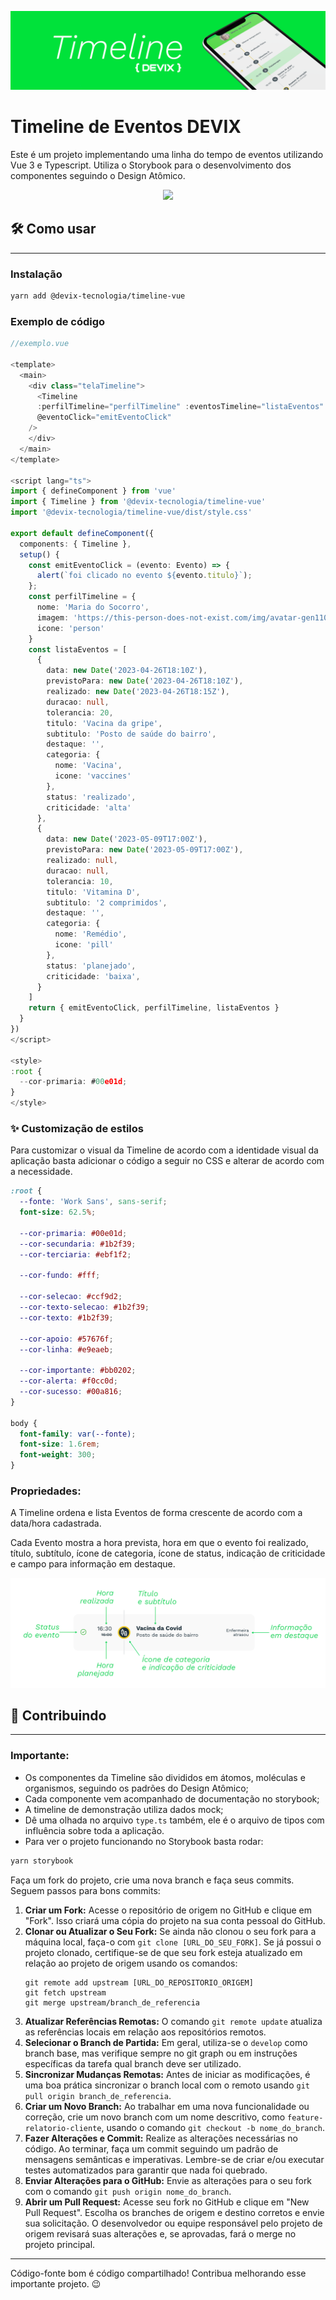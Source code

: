 ![TimelineDevix](https://github.com/devix-tecnologia/timeline-vue/blob/044648477f0b124c6968d4e84de6781d7633b984/docs/timeline_topo.png)



# Timeline de Eventos DEVIX

Este é um projeto implementando uma linha do tempo de eventos utilizando Vue 3 e Typescript. Utiliza o Storybook para o desenvolvimento dos componentes seguindo o Design Atômico. 

<div align="center">
<img src="https://github.com/devix-tecnologia/timeline-vue/blob/91c3b94c6167ca02364507d58dc59bb804b3b51f/docs/timeline01.gif" width="300px"/>
</div>


## 🛠 Como usar
---

### Instalação
  

```sh
yarn add @devix-tecnologia/timeline-vue
```

### Exemplo de código
  
```ts
//exemplo.vue

<template>
  <main>
    <div class="telaTimeline">
      <Timeline 
      :perfilTimeline="perfilTimeline" :eventosTimeline="listaEventos"
      @eventoClick="emitEventoClick"
    />
    </div>
  </main>
</template>

<script lang="ts">
import { defineComponent } from 'vue'
import { Timeline } from '@devix-tecnologia/timeline-vue'
import '@devix-tecnologia/timeline-vue/dist/style.css'

export default defineComponent({
  components: { Timeline },
  setup() {
    const emitEventoClick = (evento: Evento) => {
      alert(`foi clicado no evento ${evento.titulo}`);
    };
    const perfilTimeline = {
      nome: 'Maria do Socorro',
      imagem: 'https://this-person-does-not-exist.com/img/avatar-gen11071f8e0802a35d66684ee9376722b2.jpg',
      icone: 'person'
    }
    const listaEventos = [
      {
        data: new Date('2023-04-26T18:10Z'),
        previstoPara: new Date('2023-04-26T18:10Z'),
        realizado: new Date('2023-04-26T18:15Z'),
        duracao: null,
        tolerancia: 20,
        titulo: 'Vacina da gripe',
        subtitulo: 'Posto de saúde do bairro',
        destaque: '',
        categoria: {
          nome: 'Vacina',
          icone: 'vaccines'
        },
        status: 'realizado',
        criticidade: 'alta'
      },
      {
        data: new Date('2023-05-09T17:00Z'),
        previstoPara: new Date('2023-05-09T17:00Z'),
        realizado: null,
        duracao: null,
        tolerancia: 10,
        titulo: 'Vitamina D',
        subtitulo: '2 comprimidos',
        destaque: '',
        categoria: {
          nome: 'Remédio',
          icone: 'pill'
        },
        status: 'planejado',
        criticidade: 'baixa',
      }
    ]
    return { emitEventoClick, perfilTimeline, listaEventos }
  }
})
</script>

<style>
:root {
  --cor-primaria: #00e01d;
}
</style>
```


### ✨ Customização de estilos

Para customizar o visual da Timeline de acordo com a identidade visual da aplicação basta adicionar o código a seguir no CSS e alterar de acordo com a necessidade.

```css
:root {
  --fonte: 'Work Sans', sans-serif;
  font-size: 62.5%;

  --cor-primaria: #00e01d;
  --cor-secundaria: #1b2f39;
  --cor-terciaria: #ebf1f2;

  --cor-fundo: #fff;

  --cor-selecao: #ccf9d2;
  --cor-texto-selecao: #1b2f39;
  --cor-texto: #1b2f39;

  --cor-apoio: #57676f;
  --cor-linha: #e9eaeb;

  --cor-importante: #bb0202;
  --cor-alerta: #f0cc0d;
  --cor-sucesso: #00a816;
}

body {
  font-family: var(--fonte);
  font-size: 1.6rem;
  font-weight: 300;
}
```

### Propriedades:
  
A Timeline ordena e lista Eventos de forma crescente de acordo com a data/hora cadastrada.

Cada Evento mostra a hora prevista, hora em que o evento foi realizado, título, subtítulo, ícone de categoria, ícone de status, indicação de criticidade e campo para informação em destaque.


![TimelineDevixExemploEvento](https://github.com/devix-tecnologia/timeline-vue/blob/044648477f0b124c6968d4e84de6781d7633b984/docs/evento.png)


## 🚀  Contribuindo
---

### Importante:
- Os componentes da Timeline são divididos em átomos, moléculas e organismos, seguindo os padrões do Design Atômico;
- Cada componente vem acompanhado de documentação no storybook;
- A timeline de demonstração utiliza dados mock;
- Dê uma olhada no arquivo ``` type.ts ``` também, ele é o arquivo de tipos com influência sobre toda a aplicação.
- Para ver o projeto funcionando no Storybook basta rodar:

```sh 
yarn storybook 
```

Faça um fork do projeto, crie uma nova branch e faça seus commits. Seguem passos para bons commits:

1) **Criar um Fork:** Acesse o repositório de origem no GitHub e clique em "Fork". Isso criará uma cópia do projeto na sua conta pessoal do GitHub.
1) **Clonar ou Atualizar o Seu Fork:** Se ainda não clonou o seu fork para a máquina local, faça-o com `git clone [URL_DO_SEU_FORK]`. Se já possui o projeto clonado, certifique-se de que seu fork esteja atualizado em relação ao projeto de origem usando os comandos:
   ```
   git remote add upstream [URL_DO_REPOSITORIO_ORIGEM]
   git fetch upstream
   git merge upstream/branch_de_referencia
   ```
1) **Atualizar Referências Remotas:** O comando `git remote update` atualiza as referências locais em relação aos repositórios remotos.
1) **Selecionar o Branch de Partida:** Em geral, utiliza-se o `develop` como branch base, mas verifique sempre no git graph ou em instruções específicas da tarefa qual branch deve ser utilizado.
1) **Sincronizar Mudanças Remotas:** Antes de iniciar as modificações, é uma boa prática sincronizar o branch local com o remoto usando `git pull origin branch_de_referencia`.
1) **Criar um Novo Branch:** Ao trabalhar em uma nova funcionalidade ou correção, crie um novo branch com um nome descritivo, como `feature-relatorio-cliente`, usando o comando `git checkout -b nome_do_branch`.
1) **Fazer Alterações e Commit:** Realize as alterações necessárias no código. Ao terminar, faça um commit seguindo um padrão de mensagens semânticas e imperativas. Lembre-se de criar e/ou executar testes automatizados para garantir que nada foi quebrado.
1) **Enviar Alterações para o GitHub:** Envie as alterações para o seu fork com o comando `git push origin nome_do_branch`.
1) **Abrir um Pull Request:** Acesse seu fork no GitHub e clique em "New Pull Request". Escolha os branches de origem e destino corretos e envie sua solicitação. O desenvolvedor ou equipe responsável pelo projeto de origem revisará suas alterações e, se aprovadas, fará o merge no projeto principal.

---

Código-fonte bom é código compartilhado! Contribua melhorando esse importante projeto. 😉
